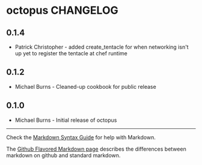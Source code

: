 octopus CHANGELOG
=================

0.1.4
-----
- Patrick Christopher - added create_tentacle for when networking isn't up yet to register the tentacle at chef runtime

0.1.2
-----
- Michael Burns - Cleaned-up cookbook for public release

0.1.0
-----
- Michael Burns - Initial release of octopus

- - -
Check the [Markdown Syntax Guide](http://daringfireball.net/projects/markdown/syntax) for help with Markdown.

The [Github Flavored Markdown page](http://github.github.com/github-flavored-markdown/) describes the differences between markdown on github and standard markdown.
